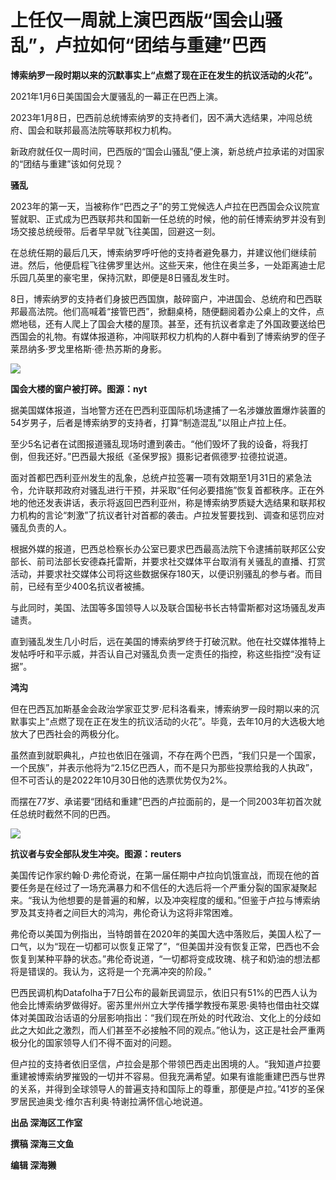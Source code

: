 # 上任仅一周就上演巴西版“国会山骚乱”，卢拉如何“团结与重建”巴西

**博索纳罗一段时期以来的沉默事实上“点燃了现在正在发生的抗议活动的火花”。**

2021年1月6日美国国会大厦骚乱的一幕正在巴西上演。

2023年1月8日，巴西前总统博索纳罗的支持者们，因不满大选结果，冲闯总统府、国会和联邦最高法院等联邦权力机构。

新政府就任仅一周时间，巴西版的“国会山骚乱”便上演，新总统卢拉承诺的对国家的“团结与重建”该如何兑现？

**骚乱**

2023年的第一天，当被称作“巴西之子”的劳工党候选人卢拉在巴西国会众议院宣誓就职、正式成为巴西联邦共和国新一任总统的时候，他的前任博索纳罗并没有到场交接总统绶带。后者早早就飞往美国，回避这一刻。

在总统任期的最后几天，博索纳罗呼吁他的支持者避免暴力，并建议他们继续前进。然后，他便启程飞往佛罗里达州。这些天来，他住在奥兰多，一处距离迪士尼乐园几英里的豪宅里，保持沉默，即便是8日骚乱发生时。

8日，博索纳罗的支持者们身披巴西国旗，敲碎窗户，冲进国会、总统府和巴西联邦最高法院。他们高喊着“接管巴西”，掀翻桌椅，随便翻阅着办公桌上的文件，点燃地毯，还有人爬上了国会大楼的屋顶。甚至，还有抗议者拿走了外国政要送给巴西国会的礼物。有媒体报道称，冲闯联邦权力机构的人群中看到了博索纳罗的侄子莱昂纳多·罗戈里格斯·德·热苏斯的身影。

![](https://inews.gtimg.com/newsapp_bt/0/15602105206/1000)

**国会大楼的窗户被打碎。图源：nyt**

据美国媒体报道，当地警方还在巴西利亚国际机场逮捕了一名涉嫌放置爆炸装置的54岁男子，后者是博索纳罗的支持者，打算“制造混乱”以阻止卢拉上任。

至少5名记者在试图报道骚乱现场时遭到袭击。“他们毁坏了我的设备，将我打倒，但我还好。”巴西最大报纸《圣保罗报》摄影记者佩德罗·拉德拉说道。

面对首都巴西利亚州发生的乱象，总统卢拉签署一项有效期至1月31日的紧急法令，允许联邦政府对骚乱进行干预，并采取“任何必要措施”恢复首都秩序。正在外地的他还发表讲话，表示将返回巴西利亚州，称是博索纳罗质疑大选结果和联邦权力机构的言论“刺激”了抗议者针对首都的袭击。卢拉发誓要找到、调查和惩罚应对骚乱负责的人。

根据外媒的报道，巴西总检察长办公室已要求巴西最高法院下令逮捕前联邦区公安部长、前司法部长安德森托雷斯，并要求社交媒体平台取消有关骚乱的直播、打赏活动，并要求社交媒体公司将这些数据保存180天，以便识别骚乱的参与者。而目前，已经有至少400名抗议者被捕。

与此同时，美国、法国等多国领导人以及联合国秘书长古特雷斯都对这场骚乱发声谴责。

直到骚乱发生几小时后，远在美国的博索纳罗终于打破沉默。他在社交媒体推特上发帖呼吁和平示威，并否认自己对骚乱负责一定责任的指控，称这些指控“没有证据”。

**鸿沟**

但在巴西瓦加斯基金会政治学家亚艾罗·尼科洛看来，博索纳罗一段时期以来的沉默事实上“点燃了现在正在发生的抗议活动的火花”。毕竟，去年10月的大选极大地放大了巴西社会的两极分化。

虽然直到就职典礼，卢拉也依旧在强调，不存在两个巴西，“我们只是一个国家，一个民族”，并表示他将为“2.15亿巴西人，而不是只为那些投票给我的人执政”，但不可否认的是2022年10月30日他的选票优势仅为2%。

而摆在77岁、承诺要“团结和重建”巴西的卢拉面前的，是一个同2003年初首次就任总统时截然不同的巴西。

![](https://inews.gtimg.com/newsapp_bt/0/15602105181/1000)

**抗议者与安全部队发生冲突。图源：reuters**

美国传记作家约翰·D·弗伦奇说，在第一届任期中卢拉向饥饿宣战，而现在他的首要任务是在经过了一场充满暴力和不信任的大选后将一个严重分裂的国家凝聚起来。“我认为他想要的是普遍的和解，以及冲突程度的缓和。”但鉴于卢拉与博索纳罗及其支持者之间巨大的鸿沟，弗伦奇认为这将非常困难。

弗伦奇以美国为例指出，当特朗普在2020年的美国大选中落败后，美国人松了一口气，以为“现在一切都可以恢复正常了”，“但美国并没有恢复正常，巴西也不会恢复到某种平静的状态。”弗伦奇说道，“一切都将变成玫瑰、桃子和奶油的想法都将是错误的。我认为，这将是一个充满冲突的阶段。”

巴西民调机构Datafolha于7日公布的最新民调显示，依旧只有51%的巴西人认为他会比博索纳罗做得好。密苏里州州立大学传播学教授布莱恩·奥特也借由社交媒体对美国政治话语的分层影响指出：“我们现在所处的时代政治、文化上的分歧如此之大如此之激烈，而人们甚至不必接触不同的观点。”他认为，这正是社会严重两极分化的国家领导人们不得不面对的问题。

但卢拉的支持者依旧坚信，卢拉会是那个带领巴西走出困境的人。“我知道卢拉要重建被博索纳罗摧毁的一切并不容易。但我充满希望。如果有谁能重建巴西与世界的关系，并得到全球领导人的普遍支持和国际上的尊重，那便是卢拉。”41岁的圣保罗居民迪奥戈·维尔吉利奥·特谢拉满怀信心地说道。

**出品 深海区工作室**

**撰稿 深海三文鱼**

**编辑 深海獭**

